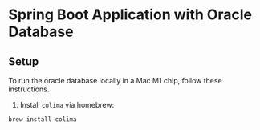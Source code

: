 # Spring Boot Application with Oracle Database

## Setup

To run the oracle database locally in a Mac M1 chip, follow these instructions.

1. Install `colima` via homebrew:

```shell
brew install colima
```

